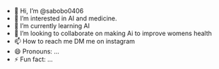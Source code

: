 - 👋 Hi, I’m @sabobo0406
- 👀 I’m interested in AI and medicine.
- 🌱 I’m currently learning AI
- 💞️ I’m looking to collaborate on making Ai to improve womens health
- 📫 How to reach me DM me on instagram
- 😄 Pronouns: ...
- ⚡ Fun fact: ...

<!---
sabobo0406/sabobo0406 is a ✨ special ✨ repository because its `README.md` (this file) appears on your GitHub profile.
You can click the Preview link to take a look at your changes.
--->
